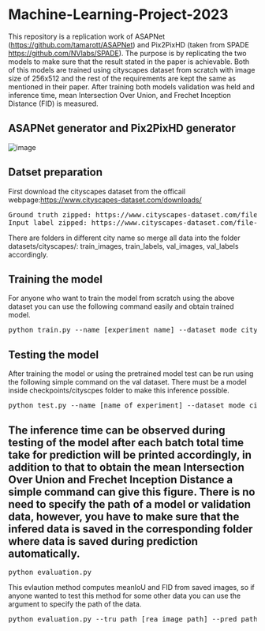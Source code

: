 # Machine-Learning-Project-2023
This repository is a replication work of ASAPNet (https://github.com/tamarott/ASAPNet) and Pix2PixHD (taken from SPADE https://github.com/NVlabs/SPADE). The purpose is by replicating the two models to make sure that the result stated in the paper is achievable. Both of this models are trained using cityscapes dataset from scratch with image size of 256x512 and the rest of the requirements are kept the same as mentioned in their paper.
After training both models validation was held and inference time, mean Intersection Over Union, and Frechet Inception Distance (FID) is measured.
## ASAPNet generator and Pix2PixHD generator
![image](https://user-images.githubusercontent.com/96078343/227195918-f459b5c3-b4a2-4d9a-86b8-8ce5afe69c15.png)
## Datset preparation
First download the cityscapes dataset from the officail webpage:https://www.cityscapes-dataset.com/downloads/
<pre>
Ground truth zipped: https://www.cityscapes-dataset.com/file-handling/?packageID=3
Input label zipped: https://www.cityscapes-dataset.com/file-handling/?packageID=1
</pre>
There are folders in different city name so merge all data into the folder datasets/cityscapes/: train_images, train_labels, val_images, val_labels accordingly.

## Training the model
For anyone who want to train the model from scratch using the above dataset you can use the following command easily and obtain trained model.
<pre>
python train.py --name [experiment_name] --dataset_mode cityscapes
</pre>
## Testing the model
After training the model or using the pretrained model test can be run using the following simple command on the val dataset. There must be a model inside checkpoints/cityscpes folder to make this inference possible.
<pre>
python test.py --name [name_of_experiment] --dataset_mode cityscapes --batchSize [batch size] --gpu_ids [ids of your gpu]
</pre>

## The inference time can be observed during testing of the model after each batch total time take for prediction will be printed accordingly, in addition to that to obtain the mean Intersection Over Union and Frechet Inception Distance a simple command can give this figure. There is no need to specify the path of a model or validation data, however, you have to make sure that the infered data is saved in the corresponding folder where data is saved during prediction automatically. 
<pre>
python evaluation.py
</pre>
This evlaution method computes meanIoU and FID from saved images, so if anyone wanted to test this method for some other data you can use the argument to specify the path of the data.
<pre>
python evaluation.py --tru_path [rea image path] --pred_path [generated image path] --label_path [mask path]
</pre>
